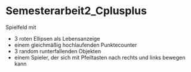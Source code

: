 # Semesterarbeit2_Cplusplus

Spielfeld mit 
  - 3 roten Ellipsen als Lebensanzeige
  - einem gleichmäßig hochlaufenden Punktecounter
  - 3 random runterfallenden Objekten
  - einem Spieler, der sich mit Pfeiltasten nach rechts und links bewegen kann
